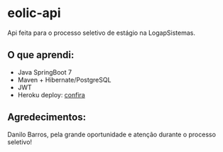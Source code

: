 # eolic-api
Api feita para o processo seletivo de estágio na LogapSistemas.

## O que aprendi:
* Java SpringBoot 7
* Maven + Hibernate/PostgreSQL
* JWT
* Heroku deploy: [confira](https://eolic-api.herokuapp.com/)

## Agredecimentos:
Danilo Barros, pela grande oportunidade e atenção durante o processo seletivo!




